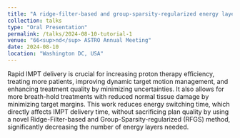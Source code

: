 ```yaml
---
title: "A ridge-filter-based and group-sparsity-regularized energy layer reduction method for IMPT."
collection: talks
type: "Oral Presentation"
permalink: /talks/2024-08-10-tutorial-1
venue: "66<sup>nd</sup> ASTRO Annual Meeting"
date: 2024-08-10
location: "Washington DC, USA"
---
```


Rapid IMPT delivery is crucial for increasing proton therapy efficiency, treating more patients, improving dynamic target motion management, and enhancing treatment quality by minimizing uncertainties. It also allows for more breath-hold treatments with reduced normal tissue damage by minimizing target margins. This work reduces energy switching time, which directly affects IMPT delivery time, without sacrificing plan quality by using a novel Ridge-Filter-based and Group-Sparsity-regularized (RFGS) method, significantly decreasing the number of energy layers needed.

